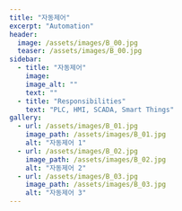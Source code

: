 ```yaml
---
title: "자동제어"
excerpt: "Automation"
header:
  image: /assets/images/B_00.jpg
  teaser: /assets/images/B_00.jpg
sidebar:
  - title: "자동제어"
    image:
    image_alt: ""
    text: ""
  - title: "Responsibilities"
    text: "PLC, HMI, SCADA, Smart Things"
gallery:
  - url: /assets/images/B_01.jpg
    image_path: /assets/images/B_01.jpg
    alt: "자동제어 1"
  - url: /assets/images/B_02.jpg
    image_path: /assets/images/B_02.jpg
    alt: "자동제어 2"
  - url: /assets/images/B_03.jpg
    image_path: /assets/images/B_03.jpg
    alt: "자동제어 3"
---
```



